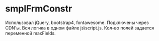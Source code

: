 # smplFrmConstr

Использовал jQuery, bootstrap4, fontawesome. Подключены через CDN'ы.
Вся логика в одном файле js\script.js. Кол-во полей задается переменной maxFields.
